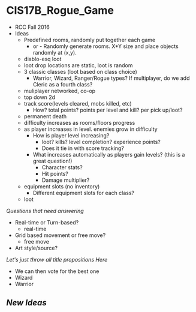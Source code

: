 # CIS17B_Rogue_Game
* RCC Fall 2016 
* Ideas
  - Predefined rooms, randomly put together each game
    - or - Randomly generate rooms. X*Y size and place objects randomly at (x,y).
  - diablo-esq loot
  - loot drop locations are static, loot is random
  - 3 classic classes (loot based on class choice)
    - Warrior, Wizard, Ranger/Rogue types? If multiplayer, do we add Cleric as a fourth class?
  - muliplayer networked, co-op
  - top down 2d
  - track score(levels cleared, mobs killed, etc)
    - How? total points? points per level and kill? per pick up/loot?
  - permanent death
  - difficulty increases as rooms/floors progress
  - as player increases in level. enemies grow in difficulty
    - How is player level increasing?
      - loot? kills? level completion? experience points?
      - Does it tie in with score tracking?
    - What increases automatically as players gain levels? (this is a great question!)
      - Character stats?
      - Hit points?
      - Damage multiplier?
  - equipment slots (no inventory)
    - Different equipment slots for each class?
  - loot
  
*Questions that need answering*
- Real-time or Turn-based?
  - real-time
- Grid based movement or free move?
  - free move
- Art style/source?

*Let's just throw all title propositions Here*
  - We can then vote for the best one
  - Wizard
  - Warrior

*New Ideas*
  - 
